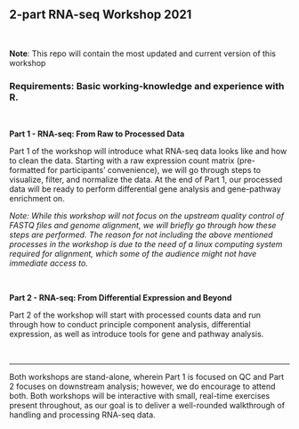 ## 2-part RNA-seq Workshop 2021 

<br> 

**Note**: This repo will contain the most updated and current version of this workshop  

### Requirements: Basic working-knowledge and experience with R.

<br>

**Part 1 - RNA-seq: From Raw to Processed Data**  
 
Part 1 of the workshop will introduce what RNA-seq data looks like and how to clean the data. Starting with a raw expression count matrix (pre-formatted for participants’ convenience), we will go through steps to visualize, filter, and normalize the data. At the end of Part 1, our processed data will be ready to perform differential gene analysis and gene-pathway enrichment on.
 
*Note: While this workshop will not focus on the upstream quality control of FASTQ files and genome alignment, we will briefly go through how these steps are performed. The reason for not including the above mentioned processes in the workshop is due to the need of a linux computing system required for alignment, which some of the audience might not have immediate access to.*  

<br>

**Part 2 - RNA-seq: From Differential Expression and Beyond**  
 
Part 2 of the workshop will start with processed counts data and run through how to conduct principle component analysis, differential expression, as well as introduce tools for gene and pathway analysis.

<br>  

***  

Both workshops are stand-alone, wherein Part 1 is focused on QC and Part 2 focuses on downstream analysis; however, we do encourage to attend both. Both workshops will be interactive with small, real-time exercises present throughout, as our goal is to deliver a well-rounded walkthrough of handling and processing RNA-seq data.

